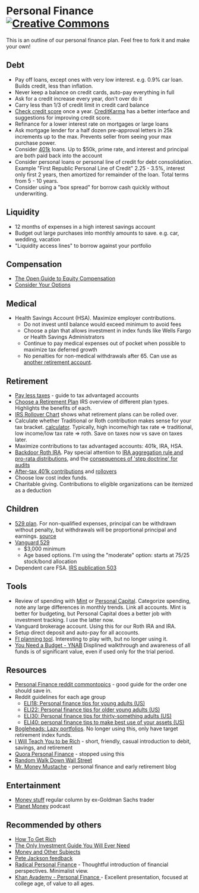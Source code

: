 # Personal Finance [![Creative Commons](http://i.creativecommons.org/l/by/4.0/88x31.png)](http://creativecommons.org/licenses/by/4.0/deed.en_US)

This is an outline of our personal finance plan. Feel free to fork it and make your own!

## Debt

* Pay off loans, except ones with very low interest. e.g. 0.9% car loan. Builds credit, less than inflation.
* Never keep a balance on credit cards, auto-pay everything in full
* Ask for a credit increase every year, don't over do it
* Carry less than 1/3 of credit limit in credit card balance
* [Check credit score](https://www.annualcreditreport.com) once a year. [CreditKarma](https://www.creditkarma.com) has a better interface and suggestions for improving credit score.
* Refinance for a lower interest rate on mortgages or large loans
* Ask mortgage lender for a half dozen pre-approval letters in 25k increments up to the max. Prevents seller from seeing your max purchase power.
* Consider [401k](https://www.irs.gov/retirement-plans/plan-participant-employee/retirement-topics-loans) loans. Up to $50k, prime rate, and interest and principal are both paid back into the account
* Consider personal loans or personal line of credit for debt consolidation. Example "First Republic Personal Line of Credit" 2.25 - 3.5%, interest only first 2 years, then amortized for remainder of the loan. Total terms from 5 - 10 years.
* Consider using a "box spread" for borrow cash quickly without underwriting.

## Liquidity

* 12 months of expenses in a high interest savings account
* Budget out large purchases into monthly amounts to save. e.g. car, wedding, vacation
* "Liquidity access lines" to borrow against your portfolio

## Compensation

* [The Open Guide to Equity Compensation](https://github.com/jlevy/og-equity-compensation)
* [Consider Your Options](http://www.amazon.com/Consider-Your-Options-Equity-Compensation/dp/1938797027/ref=dp_ob_title_bk)

## Medical

* Health Savings Account (HSA). Maximize employer contributions.
  * Do not invest until balance would exceed minimum to avoid fees
  * Choose a plan that allows investment in index funds like Wells Fargo or Health Savings Administrators
  * Continue to pay medical expenses out of pocket when possible to maximize tax deferred growth
  * No penalties for non-medical withdrawals after 65. Can use as [another retirement account](https://www.investopedia.com/articles/personal-finance/091615/how-use-your-hsa-retirement.asp).

## Retirement

* [Pay less taxes](docs/taxes.md) - guide to tax advantaged accounts
* [Choose a Retirement Plan](https://www.irs.gov/pub/irs-pdf/p4484.pdf) IRS overview of different plan types. Highlights the benefits of each.
* [IRS Rollover Chart](https://www.irs.gov/pub/irs-tege/rollover_chart.pdf) shows what retirement plans can be rolled over.
* Calculate whether Traditional or Roth contribution makes sense for your tax bracket. [calculator](http://www.reddit.com/r/financialindependence/comments/2qua49/roth_vs_traditional_calculator/cn9l3x2). Typically, high income/high tax rate => traditional, low income/low tax rate => roth. Save on taxes now vs save on taxes later.
* Maximize contributions to tax advantaged accounts: 401k, IRA, HSA.
* [Backdoor Roth IRA](http://www.bogleheads.org/wiki/Backdoor_Roth_IRA). Pay special attention to [IRA aggregation rule and pro-rata distributions](https://www.kitces.com/blog/the-impact-of-the-ira-aggregation-rule-on-after-tax-distributions-roth-conversions-60-day-rollovers-rmds-and-72t-payments/), and the [consequences of 'step doctrine' for audits](https://www.kitces.com/blog/how-to-do-a-backdoor-roth-ira-contribution-while-avoiding-the-ira-aggregation-rule-and-the-step-transaction-doctrine/)
* [After-tax 401k contributions](https://www.kitces.com/blog/irs-notice-2014-54-acquiesces-on-splitting-after-tax-401k-contributions-for-roth-conversion/) and [rollovers](https://www.irs.gov/Retirement-Plans/Rollovers-of-After-Tax-Contributions-in-Retirement-Plans)
* Choose low cost index funds.
* Charitable giving. Contributions to eligible organizations can be itemized as a deduction

## Children

* [529 plan](http://en.wikipedia.org/wiki/529_plan). For non-qualified expenses, principal can be withdrawn without penalty, but withdrawals will be proportional principal and earnings. [source](https://www.kiplinger.com/article/college/T002-C001-S003-spending-leftover-money-529-college-savings-plan.html)
* [Vanguard 529](https://personal.vanguard.com/us/whatweoffer/college/vanguard529)
  * $3,000 minimum
  * Age based options. I'm using the "moderate" option: starts at 75/25 stock/bond allocation
* Dependent care FSA. [IRS publication 503](https://www.irs.gov/pub/irs-pdf/p503.pdf)

## Tools

* Review of spending with [Mint](https://www.mint.com) or [Personal Capital](https://pcap.rocks/j75869). Categorize
  spending, note any large differences in monthly trends. Link all accounts. Mint is better for budgeting, but Personal Capital does a better job with investment tracking. I use the latter now.
* Vanguard brokerage account. Using this for our Roth IRA and IRA.
* Setup direct deposit and auto-pay for all accounts.
* [FI planning tool](http://www.reddit.com/r/financialindependence/comments/2zhw7t/heres_an_fi_planning_tool_i_made_that_might_help/). Interesting to play with, but no longer using it.
* [You Need a Budget - YNAB](https://www.youneedabudget.com/) Displined walkthrough and awareness of all funds is of significant value, even if used only for the trial period.

## Resources

* [Personal Finance reddit commontopics](http://www.reddit.com/r/personalfinance/wiki/commontopics) - good guide for the order one should save in.
* Reddit guidelines for each age group
  * [ELI18: Personal finance tips for young adults (US)](https://www.reddit.com/r/personalfinance/comments/4tfc76/eli18_personal_finance_tips_for_young_adults_us/)
  * [ELI22: Personal finance tips for older young adults (US)](https://www.reddit.com/r/personalfinance/comments/4tlqsd/eli22_personal_finance_tips_for_older_young/)
  * [ELI30: Personal finance tips for thirty-something adults (US)](https://www.reddit.com/r/personalfinance/comments/4uoycd/eli30_personal_finance_tips_for_thirtysomething/)
  * [ELI40: personal finance tips to make best use of your assets (US)](https://www.reddit.com/r/personalfinance/comments/4uuejg/eli40_personal_finance_tips_to_make_best_use_of/)
* [Bogleheads: Lazy portfolios](http://www.bogleheads.org/wiki/Lazy_portfolios). No longer using this, only have target retirement index funds.
* [I Will Teach You to be Rich](http://www.amazon.com/gp/product/0761147489/ref=as_li_qf_sp_asin_tl?ie=UTF8&camp=1789&creative=9325&creativeASIN=0761147489&linkCode=as2&tag=what0d-20) - short, friendly, casual introduction to debit, savings, and retirement
* [Quora Personal Finance](http://www.quora.com/Personal-Finance) - stopped using this
* [Random Walk Down Wall Street](http://www.amazon.com/Random-Walk-Down-Wall-Street/dp/0393330338)
* [Mr. Money Mustache](http://www.mrmoneymustache.com) - personal finance and early retirement blog

## Entertainment

* [Money stuff](https://www.bloomberg.com/opinion/authors/ARbTQlRLRjE/matthew-s-levine) regular column by ex-Goldman Sachs trader
* [Planet Money](https://www.npr.org/sections/money/) podcast

## Recommended by others

* [How To Get Rich](http://www.amazon.com/How-Get-Rich-Greatest-Entrepreneurs/dp/1591842719)
* [The Only Investment Guide You Will Ever Need](http://www.amazon.com/Only-Investment-Guide-Youll-Ever/dp/0547447256/ref=sr_1_1?s=books&ie=UTF8&qid=1387568480&sr=1-1&keywords=only+investment+guide)
* [Money and Other Subjects](http://www.andrewtobias.com/column)
* [Pete Jackson feedback](https://github.com/jch/personal-finance/pull/2/files)
* [Radical Personal Finance](https://radicalpersonalfinance.com/ ) - Thoughtful introduction of financial perspectives. Minimalist view.
* [Khan Avademy - Personal Finance ](https://www.khanacademy.org/college-careers-more/personal-finance) - Excellent presentation, focused at college age, of value to all ages.
